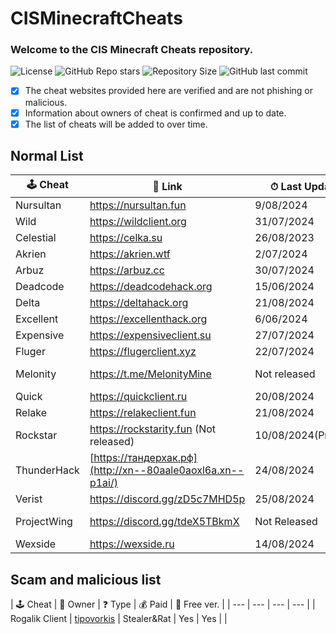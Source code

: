 # CISMinecraftCheats
### Welcome to the CIS Minecraft Cheats repository.
![License](https://img.shields.io/github/license/cframe1337/CISMinecraftCheats) ![GitHub Repo stars](https://img.shields.io/github/stars/cframe1337/CISMinecraftCheats)
![Repository Size](https://img.shields.io/github/repo-size/cframe1337/CISMinecraftCheats) ![GitHub last commit](https://img.shields.io/github/last-commit/cframe1337/CISMinecraftCheats)


- [x] The cheat websites provided here are verified and are not phishing or malicious.
- [x] Information about owners of cheat is confirmed and up to date.
- [x] The list of cheats will be added to over time.

## Normal List
| 🕹 Cheat | 🔗 Link | ⏱ Last Update | 🌟 Rating | 👑 Owner | 🛡 Protection | 💰 Paid | 💸 Free ver. |
| --- | --- | --- | --- | --- | --- | --- | --- |
| Nursultan | https://nursultan.fun | 9/08/2024 | ★★★★☆ | [CrashSystem](https://discord.com/users/1225495473234641009) | Argentoz | Paid | No |
| Wild | https://wildclient.org | 31/07/2024 | ★★★☆☆ | [BlueMouse](https://discord.com/users/532120976440164352) | Custom(?) | Paid | No |
| Celestial | https://celka.su | 26/08/2023 | ★★☆☆☆ | [Smertnix](https://discord.com/users/880503910622691349) | Argentoz | Paid | No |
| Akrien | https://akrien.wtf | 2/07/2024 | ★★★☆☆ | [Fals3R](https://t.me/Fals3R) | Custom(?) | Paid | No |
| Arbuz | https://arbuz.cc | 30/07/2024 | ★★★☆☆ | [wxshuzx](https://discord.com/users/1047739286964932608)| GishReloadead | Paid | No |
| Deadcode | https://deadcodehack.org | 15/06/2024 | ★★☆☆☆ | [gish_reloadead](https://discord.com/users/790439129703907378) | GishReloadead | Free | Yes(Freemium) |
| Delta | https://deltahack.org | 21/08/2024 | ★★★★☆ | [dezz](https://t.me/dezztoper) | GishReloadead | Paid | No |
| Excellent | https://excellenthack.org | 6/06/2024 | ★★☆☆☆ | [sheluvparis](https://discord.com/users/1064671203782037555) | GishReloadead | Paid | No |
| Expensive | https://expensiveclient.su | 27/07/2024 | ★★★☆☆ | [dedinsiduss](https://discord.com/users/1163387041455812668) | Argentoz | Paid | No |
| Fluger | https://flugerclient.xyz | 22/07/2024 | ★☆☆☆☆ | [Fluger](https://t.me/FlugerOld) | SerjTarasov | Paid | No |
| Melonity | https://t.me/MelonityMine | Not released | Not released | [Stanislav Minaev](https://vk.com/minaev_hack) | Custom(?) | Paid(Not released) | No |
| Quick | https://quickclient.ru | 20/08/2024 | ★★★☆☆ | [Fabos](https://discord.com/users/974660866203062322) | GishReloadead | Paid | Yes(Freemium) |
| Relake | https://relakeclient.fun | 21/08/2024 | ★★★★☆ | [wavenever](https://discord.com/users/1213473984839163906) | SerjTarasov | Paid | No |
| Rockstar | https://rockstarity.fun (Not released) | 10/08/2024(Private) | ★★★★☆ | [ConeTin](https://discord.com/users/627722840992514061)| Custom(?) | Paid(Not released) | Yes |
| ThunderHack | [https://тандерхак.рф](http://xn--80aale0aoxl6a.xn--p1ai/) | 24/08/2024 | ★★★★☆ | [Pan4ur](https://discord.com/users/532547459692625941) | NonProtected (Open Source) | Free | Yes |
| Verist | https://discord.gg/zD5c7MHD5p | 25/08/2024 | ★★★☆☆ | [Kasper](https://discord.com/users/665501855060721704) | Custom(?) | Free | Yes |
| ProjectWing | https://discord.gg/tdeX5TBkmX | Not Released | Not Released | [ecstasy](https://discord.com/users/1043642188522848296) | Custom(?) | Paid(Not released) | No |
| Wexside | https://wexside.ru | 14/08/2024 | ★★★☆☆ | [markushv](https://discord.com/users/1057599837652135957) | Custom(?) | Paid | No |

## Scam and malicious list
| 🕹 Cheat | 👑 Owner | ❓ Type | 💰 Paid | 💸 Free ver. |
| --- | --- | --- | --- |
| Rogalik Client | [tipovorkis](https://discord.com/users/626283087684304897) | Stealer&Rat | Yes | Yes |
| 


